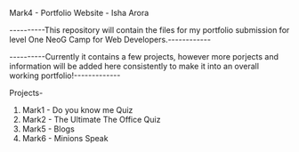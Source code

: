 Mark4 - Portfolio Website - Isha Arora

----------This repository will contain the files for my portfolio submission for level One NeoG Camp for Web Developers.------------

----------Currently it contains a few projects, however more porjects and information will be added here consistently to make it into an overall working portfolio!-------------

Projects-

1. Mark1 - Do you know me Quiz
2. Mark2 - The Ultimate The Office Quiz
3. Mark5 - Blogs
4. Mark6 - Minions Speak
